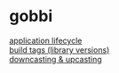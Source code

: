 # gobbi

[application lifecycle](application-lifecycle.md)  
[build tags (library versions)](build-tags.md)  
[downcasting & upcasting](downcasting-upcasting.md)  
